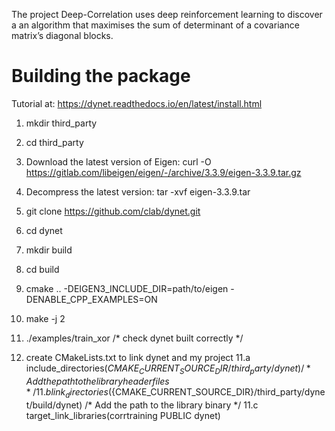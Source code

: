 The project Deep-Correlation uses deep reinforcement learning to discover a an algorithm that maximises the sum of determinant of a covariance matrix’s diagonal blocks.  


# Building the package
Tutorial at: https://dynet.readthedocs.io/en/latest/install.html

1. mkdir third_party
2. cd third_party
3. Download the latest version of Eigen: curl -O https://gitlab.com/libeigen/eigen/-/archive/3.3.9/eigen-3.3.9.tar.gz
4. Decompress the latest version: tar -xvf eigen-3.3.9.tar
4. git clone https://github.com/clab/dynet.git
5. cd dynet
6. mkdir build
7. cd build
8. cmake .. -DEIGEN3_INCLUDE_DIR=path/to/eigen -DENABLE_CPP_EXAMPLES=ON
9. make -j 2
10. ./examples/train_xor /* check dynet built correctly */

11. create CMakeLists.txt to link dynet and my project
    11.a include_directories(${CMAKE_CURRENT_SOURCE_DIR}/third_party/dynet) /* Add the path to the library header files */
    11.b link_directories(${CMAKE_CURRENT_SOURCE_DIR}/third_party/dynet/build/dynet) /* Add the path to the library binary */
    11.c target_link_libraries(corrtraining PUBLIC dynet)

